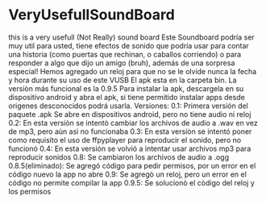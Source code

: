 # VeryUsefullSoundBoard
this is a very usefull (Not Really) sound board
Este Soundboard podría ser muy util para usted, tiene efectos de sonido que podría usar para contar una historia (como puertas que rechinan, o caballos corriendo) o para responder a algo que dijo un amigo (bruh), además de una sorpresa especial!
Hemos agregado un reloj para que no se le olvide nunca la fecha y hora durante su uso de este VUSB
El apk esta en la carpeta bin. La versiòn más funcional es la 0.9.5
Para instalar la apk, descargela en su dispositivo android y abra el apk, si tiene permitido instalar apps desde origenes desconocidos podrá usarla.
Versiones:
0.1: Primera versión del paquete .apk Se abre en dispositivos android, pero no tiene audio ni reloj
0.2: En esta versiòn se intentò cambiar los archivos de audio a .wav en vez de mp3, pero aùn asì no funcionaba
0.3: En esta versiòn se intentó poner como requisito el uso de ffpyplayer para reproducir el sonido, pero no funcionó
0.4: En esta versión se volvió a intentar usar archivos mp3 para reproducir sonidos
0.8: Se cambiaron los archivos de audio a .ogg
0.8.5(eliminado): Se agregó código para pedir permisos, por un error en el código nuevo la app no abre
0.9: Se agregò un reloj, pero un error en el código no permite compilar la app
0.9.5: Se solucionò el còdigo del reloj y los permisos
